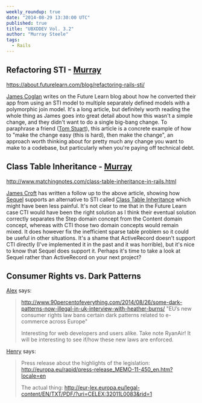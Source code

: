 ```yaml
---
weekly_roundup: true
date: "2014-08-29 13:30:00 UTC"
published: true
title: "UBXDDEV Vol. 3.2"
author: "Murray Steele"
tags:
  - Rails
---
```


## Refactoring STI - [Murray](/people#murray-steele)

https://about.futurelearn.com/blog/refactoring-rails-sti/

[James Coglan](http://jcoglan.com/) writes on the Future Learn blog about how he converted their app from using an STI model to multiple separately defined models with a polymorphic join model.  It's a long article, but definitely worth reading the whole thing as James goes into great detail about how this wasn't a simple change, and they didn't want to do a single big-bang change.  To paraphrase a friend ([Tom Stuart](https://twitter.com/tomstuart/status/504950881859940352)), this article is a concrete example of how to "make the change easy (this is hard), then make the change", an approach worth thinking about for pretty much any change you want to make to a codebase, but particularly when you're paying off technical debt.

## Class Table Inheritance - [Murray](/people#murray-steele)

http://www.matchingnotes.com/class-table-inheritance-in-rails.html

[James Croft](http://www.matchingnotes.com/) has written a follow up to the above article, showing how [Sequel](http://sequel.jeremyevans.net/) supports an alternative to STI called [Class Table Inheritance](http://martinfowler.com/eaaCatalog/classTableInheritance.html) which might have been less painful.  It's not clear to me that in the Future Learn case CTI would have been the right solution as I think their eventual solution correctly separates the Step domain concept from the Content domain concept, whereas with CTI those two domain concepts would remain mixed.  It does however fix the inefficient sparse table problem so it could be useful in other situations.  It's a shame that ActiveRecord doesn't support CTI directly (I've implemented it in the past and it was horrible), but it's nice to know that Sequel does support it.  Perhaps it's time to take a look at Sequel rather than ActiveRecord on your next project?

## Consumer Rights vs. Dark Patterns

[Alex](https://twitter.com/AlexanderBobin) says:

> http://www.90percentofeverything.com/2014/08/26/some-dark-patterns-now-illegal-in-uk-interview-with-heather-burns/
> "EU’s new consumer rights law bans certain dark patterns related to e-commerce across Europe"
>
> Interesting for web developers and users alike. Take note RyanAir! It will be interesting to see if/how these new laws are enforced.

[Henry](/people#henry-turner) says:

> Press release about the highlights of the legislation: http://europa.eu/rapid/press-release_MEMO-11-450_en.htm?locale=en
>
> The actual thing: http://eur-lex.europa.eu/legal-content/EN/TXT/PDF/?uri=CELEX:32011L0083&rid=1

